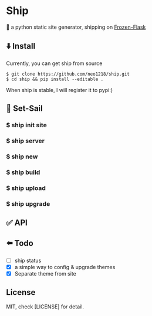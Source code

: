 # Ship
📝  a python static site generator, shipping on [Frozen-Flask](http://pythonhosted.org/Frozen-Flask/)

## ⬇️ Install
Currently, you can get ship from source

    $ git clone https://github.com/neo1218/ship.git
    $ cd ship && pip install --editable .

When ship is stable, I will register it to pypi:)

## 🚢 Set-Sail
### $ ship init site

### $ ship server

### $ ship new

### $ ship build

### $ ship upload

### $ ship upgrade

## ✅ API


## ⬅️ Todo
+ [ ] ship status
+ [x] a simple way to config & upgrade themes
+ [x] Separate theme from site

## License
MIT, check [LICENSE] for detail.
